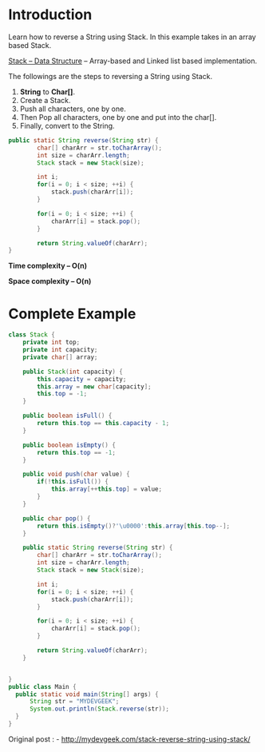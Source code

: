 # Introduction
Learn how to reverse a String using Stack. In this example takes in an array based Stack.

[Stack – Data Structure](https://tech.io/playgrounds/5407338183ed1752c1ee224322874a6c5256/stack-data-structure)  – Array-based and Linked list based implementation.

The followings are the steps to reversing a String using Stack.

1. **String** to **Char[]**.
2. Create a Stack.
3. Push all characters, one by one.
4. Then Pop all characters, one by one and put into the char[].
5. Finally, convert to the String.

```java
public static String reverse(String str) {
        char[] charArr = str.toCharArray();
        int size = charArr.length;
        Stack stack = new Stack(size);

        int i;
        for(i = 0; i < size; ++i) {
            stack.push(charArr[i]);
        }

        for(i = 0; i < size; ++i) {
            charArr[i] = stack.pop();
        }

        return String.valueOf(charArr);
}
```

**Time complexity – O(n)**

**Space complexity – O(n)**

# Complete Example
```java runnable
class Stack {
    private int top;
    private int capacity;
    private char[] array;

    public Stack(int capacity) {
        this.capacity = capacity;
        this.array = new char[capacity];
        this.top = -1;
    }

    public boolean isFull() {
        return this.top == this.capacity - 1;
    }

    public boolean isEmpty() {
        return this.top == -1;
    }

    public void push(char value) {
        if(!this.isFull()) {
            this.array[++this.top] = value;
        }
    }

    public char pop() {
        return this.isEmpty()?'\u0000':this.array[this.top--];
    }

    public static String reverse(String str) {
        char[] charArr = str.toCharArray();
        int size = charArr.length;
        Stack stack = new Stack(size);

        int i;
        for(i = 0; i < size; ++i) {
            stack.push(charArr[i]);
        }

        for(i = 0; i < size; ++i) {
            charArr[i] = stack.pop();
        }

        return String.valueOf(charArr);
    }


}
public class Main {
  public static void main(String[] args) {
      String str = "MYDEVGEEK";
      System.out.println(Stack.reverse(str));
  }
}
```

Original post : - http://mydevgeek.com/stack-reverse-string-using-stack/
